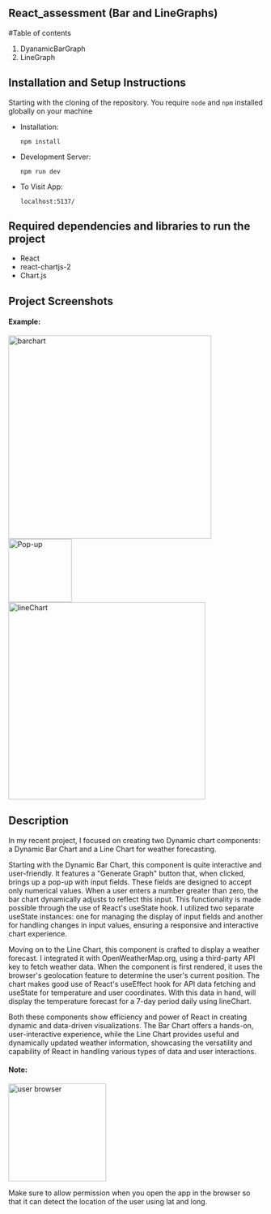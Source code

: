 ## React_assessment (Bar and LineGraphs)

#Table of contents
1. DyanamicBarGraph
2. LineGraph

## Installation and Setup Instructions
  Starting with the cloning of the repository. You require `node` and `npm` installed globally on your machine
* Installation:

  `npm install`
* Development Server: 

  `npm run dev`
* To Visit App:

  `localhost:5137/`

## Required dependencies and libraries to run the project
* React
* react-chartjs-2
* Chart.js

## Project Screenshots
#### Example:
<img width="401" alt="barchart" src="https://github.com/Shabarish001/Assessment/assets/126070029/ee52a7a8-f5af-4013-958c-86727cab9824">
<img width="125" alt="Pop-up" src="https://github.com/Shabarish001/Assessment/assets/126070029/71e54ad0-eb4e-4907-a4fe-84e8b3a08ffd">


<img width="389" alt="lineChart" src="https://github.com/Shabarish001/Assessment/assets/126070029/ec8a1636-7344-45dd-a3b1-34f07362fde4">


## Description
In my recent project, I focused on creating two Dynamic chart components: a Dynamic Bar Chart and a Line Chart for weather forecasting.

Starting with the Dynamic Bar Chart, this component is quite interactive and user-friendly. It features a "Generate Graph" button that, when clicked, brings up a pop-up with input fields. These fields are designed to accept only numerical values. When a user enters a number greater than zero, the bar chart dynamically adjusts to reflect this input. This functionality is made possible through the use of React's useState hook. I utilized two separate useState instances: one for managing the display of input fields and another for handling changes in input values, ensuring a responsive and interactive chart experience.

Moving on to the Line Chart, this component is crafted to display a weather forecast. I integrated it with OpenWeatherMap.org, using a third-party API key to fetch weather data. When the component is first rendered, it uses the browser's geolocation feature to determine the user's current position. The chart makes good use of React's useEffect hook for API data fetching and useState for temperature and user coordinates. With this data in hand, will display the temperature forecast for a 7-day period daily using lineChart.

Both these components show efficiency and power of React in creating dynamic and data-driven visualizations. The Bar Chart offers a hands-on, user-interactive experience, while the Line Chart provides useful and dynamically updated weather information, showcasing the versatility and capability of React in handling various types of data and user interactions.

#### Note: 
<img width="193" alt="user browser" src="https://github.com/Shabarish001/Assessment/assets/126070029/077a5ff6-429b-407c-b2bb-801f3ed76103">


Make sure to allow permission when you open the app in the browser so that it can detect the location of the user using lat and long. 
